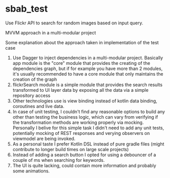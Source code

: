 # sbab_test

Use Flickr API to search for random images based on input query.

MVVM approach in a multi-modular project

Some explanation about the approach taken in implementation of the test case

1. Use Dagger to inject dependencies in a multi-modular project. Basically app module is the "core" module that provides
the creating of the dependencies graph, but if for example you have more than 2 modules, it's usually recommended to have a core module
that only maintains the creation of the graph 
2. flickrSearch module is a simple module that provides the search results transformed to UI layer data by exposing all the data
via a simple repository access
3. Other technologies use is view binding instead of kotlin data binding, coroutines and live data.
4. In case of unit testing, I couldn't find any reasonable options to build any other than testing the business logic, which can vary from verifying if the transformation methods are working properly via mocking. Personally I belive for this simple task I didn't need to add any unit tests, potentially mocking of REST responses and verying observers on viewmodel are being invoked.
5. As a personal taste I prefer Kotlin DSL instead of pure gradle files (might contribute to longer build times on large scale projects)
6. Instead of adding a search button I opted for using a debouncer of a couple of ms when searching for keywords.
7. The UI is quite lacking, could contain more information and probably some animations.
